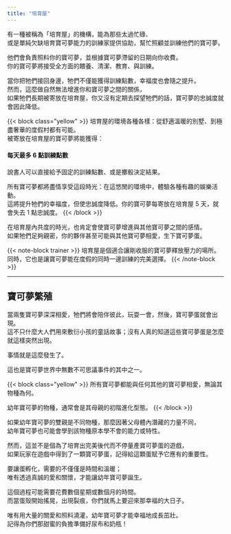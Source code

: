 ```yaml
---
title: "培育屋"
---
```


有一種被稱為「培育屋」的機構，能為那些太過忙碌、<br>
或是單純欠缺培育寶可夢能力的訓練家提供協助，幫忙照顧並訓練他們的寶可夢。

他們會負責照料你的寶可夢，並根據寶可夢滯留的日期向你收費。<br>
你的寶可夢將接受全方面的餵養、清潔、教育、與訓練。

當你把牠們接回身邊，牠們不僅能獲得訓練點數，幸福度也會隨之提升。<br>
然而，這麼做自然無法增進你和寶可夢之間的關係，<br>
如果牠們長期被寄放在培育屋，你又沒有定期去探望牠們的話，寶可夢的忠誠度就會因此降低。

{{< block class="yellow" >}}
培育屋的環境各種各樣：從舒適溫暖的別墅、到極盡奢華的度假村都有可能。<br>
被寄放在培育屋的寶可夢將能獲得：

<h4>每天最多 6 點訓練點數</h4>
說書人可以直接給予固定的訓練點數、或是擲骰決定結果。

所有寶可夢都將盡情享受這段時光：在這悠閒的環境中，體驗各種有趣的娛樂活動。<br>
這將提升牠們的幸福度，但使忠誠度降低。你的寶可夢每寄放在培育屋 5 天，就會失去 1 點忠誠度。
{{< /block >}}

在培育屋內共度的時光，也肯定會使寶可夢增進與其他寶可夢之間的感情。<br>
如果牠們足夠親密，你的夥伴甚至可能與其他寶可夢相愛，生下寶可夢蛋。

{{< note-block trainer >}}
培育屋是個適合讓剛收服的寶可夢釋放壓力的場所。<br>
同時，它也是讓寶可夢能在度假的同時一邊訓練的完美選擇。
{{< /note-block >}}

---
<h2>寶可夢繁殖</h2>

當兩隻寶可夢深深相愛，牠們將會陪伴彼此，玩耍一會，然後，寶可夢蛋就會出現。<br>
這不只什麼大人們用來敷衍小孩的童話故事；沒有人真的知道這些寶可夢蛋是怎麼就這樣突然出現。

事情就是這麼發生了。

這也是寶可夢世界中無數不可思議事件的其中之一。

{{< block class="yellow" >}}
所有寶可夢都能與任何其他的寶可夢相愛，無論其物種為何。

幼年寶可夢的物種，通常會是其母親的初階進化型態。
{{< /block >}}

如果幼年寶可夢的雙親是不同物種，那麼因著父母體內潛藏的力量不同，<br>
幼年寶可夢也可能會學到該物種原本學不會的能力或特性。

然而，這並不是個為了培育出完美後代而不停量產寶可夢蛋的遊戲，<br>
如果玩家在遊戲中得到了一顆寶可夢蛋，記得給這顆蛋賦予它應有的重要性。

要讓蛋孵化，需要的不僅僅是時間和溫暖；<br>
唯有透過真誠的愛和關懷，才能讓幼年寶可夢誕生。

這個過程可能需要花費數個星期或數個月的時間。<br>
而當蛋殼開始搖晃，出現裂痕，你們就馬上要迎來那幸福的大日子。

唯有用大量的關愛和照料澆灌，幼年寶可夢才能幸福地成長茁壯。<br>
記得為你們那甜蜜的負擔準備好尿布和奶瓶！
